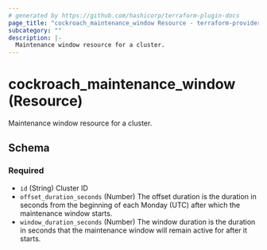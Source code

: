 ```yaml
---
# generated by https://github.com/hashicorp/terraform-plugin-docs
page_title: "cockroach_maintenance_window Resource - terraform-provider-cockroach"
subcategory: ""
description: |-
  Maintenance window resource for a cluster.
---
```


# cockroach_maintenance_window (Resource)

Maintenance window resource for a cluster.



<!-- schema generated by tfplugindocs -->
## Schema

### Required

- `id` (String) Cluster ID
- `offset_duration_seconds` (Number) The offset duration is the duration in seconds from the beginning of each Monday (UTC) after which the maintenance window starts.
- `window_duration_seconds` (Number) The window duration is the duration in seconds that the maintenance window will remain active for after it starts.


